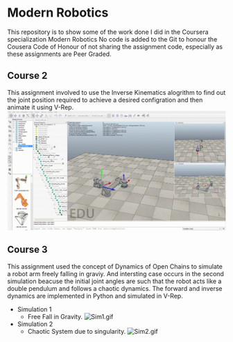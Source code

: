 # Modern Robotics
This repository is to show some of the work done I did in the Coursera specialization Modern Robotics
No code is added to the Git to honour the Cousera Code of Honour of not sharing the assignment code, especially as these assignments are Peer Graded.

## Course 2
This assignment involved to use the Inverse Kinematics alogrithm to find out the joint position required to achieve a desired configration and then animate it using V-Rep.
![Course2.gif](Course2.gif?raw=True "Course2.gif")

## Course 3
This assignment used the concept of Dynamics of Open Chains to simulate a robot arm freely falling in graviy. And intersting case occurs in the second simulation beacuse the initial joint angles are such that the robot acts like a double pendulum and follows a chaotic dynamics. The forward and inverse dynamics are implemented in Python and simulated in V-Rep.

* Simulation 1
    * Free Fall in Gravity.
    ![Sim1.gif](Sim1.gif?raw=True "Sim1.gif")
* Simulation 2
    * Chaotic System due to singularity.
    ![Sim2.gif](Sim2.gif?raw=True "Sim2.gif")
